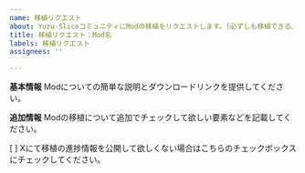 ```yaml
---
name: 移植リクエスト
about: Yuzu-SliceコミュニティにModの移植をリクエストします。(必ずしも移植できる、またはすぐに提供できるとは限りません)
title: 移植リクエスト：Mod名
labels: 移植リクエスト
assignees: ''

---
```


**基本情報**
Modについての簡単な説明とダウンロードリンクを提供してください。

**追加情報**
Modの移植について追加でチェックして欲しい要素などを記載してください。

[ ] Xにて移植の進捗情報を公開して欲しくない場合はこちらのチェックボックスにチェックしてください。
